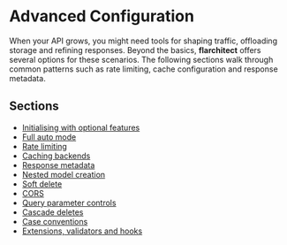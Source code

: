 # Advanced Configuration

When your API grows, you might need tools for shaping traffic, offloading
storage and refining responses. Beyond the basics, **flarchitect** offers
several options for these scenarios. The following sections walk through
common patterns such as rate limiting, cache configuration and response
metadata.

## Sections

- [Initialising with optional features](initialising-with-optional-features.md)
- [Full auto mode](full-auto-mode.md)
- [Rate limiting](rate-limiting.md)
- [Caching backends](caching-backends.md)
- [Response metadata](response-metadata.md)
- [Nested model creation](nested-model-creation.md)
- [Soft delete](soft-delete.md)
- [CORS](cors.md)
- [Query parameter controls](query-parameter-controls.md)
- [Cascade deletes](cascade-deletes.md)
- [Case conventions](case-conventions.md)
- [Extensions, validators and hooks](extensions-validators-and-hooks.md)
